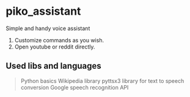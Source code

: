 # piko_assistant
Simple and handy voice assistant 

1) Customize commands as you wish.
2) Open youtube or reddit directly.

## Used libs and languages
> Python basics
> Wikipedia library
> pyttsx3 library for text to speech conversion
> Google speech recognition API
